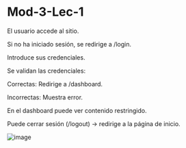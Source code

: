 # Mod-3-Lec-1

El usuario accede al sitio.

Si no ha iniciado sesión, se redirige a /login.

Introduce sus credenciales.

Se validan las credenciales:

Correctas: Redirige a /dashboard.

Incorrectas: Muestra error.

En el dashboard puede ver contenido restringido.

Puede cerrar sesión (/logout) → redirige a la página de inicio.

	
![image](https://github.com/user-attachments/assets/ca3c29b8-2ead-4cc3-826c-4fc1704c5e5f)

